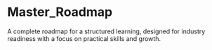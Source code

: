 # Master_Roadmap
A complete roadmap for a structured learning, designed for industry readiness with a focus on practical skills and growth.
